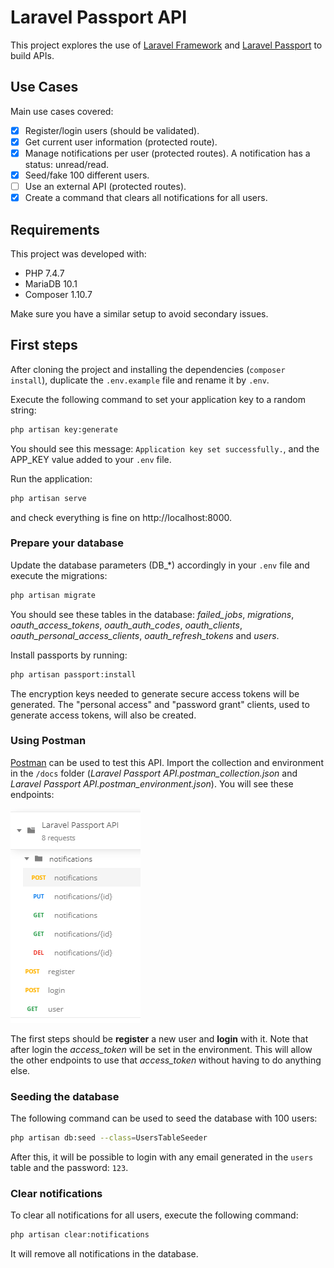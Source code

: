 # Laravel Passport API

This project explores the use of [Laravel Framework](https://laravel.com) and [Laravel Passport](https://laravel.com/docs/7.x/passport) to build APIs.

## Use Cases

Main use cases covered:

- [x] Register/login users (should be validated).
- [x] Get current user information (protected route).
- [x] Manage notifications per user (protected routes). A notification has a status: unread/read.
- [x] Seed/fake 100 different users.
- [ ] Use an external API (protected routes).
- [x] Create a command that clears all notifications for all users.

## Requirements

This project was developed with:

- PHP 7.4.7
- MariaDB 10.1
- Composer 1.10.7

Make sure you have a similar setup to avoid secondary issues.

## First steps

After cloning the project and installing the dependencies (`composer install`), duplicate the `.env.example` file and rename it by `.env`.

Execute the following command to set your application key to a random string:

```sh
php artisan key:generate
```

You should see this message: `Application key set successfully.`, and the APP_KEY value added to your `.env` file.

Run the application:

```sh
php artisan serve
```

and check everything is fine on http://localhost:8000.

### Prepare your database

Update the database parameters (DB_*) accordingly in your `.env` file and execute the migrations:

```sh
php artisan migrate
```

You should see these tables in the database: *failed_jobs*, *migrations*, *oauth_access_tokens*, *oauth_auth_codes*, *oauth_clients*, *oauth_personal_access_clients*, *oauth_refresh_tokens* and *users*.

Install passports by running:

```sh
php artisan passport:install
```

The encryption keys needed to generate secure access tokens will be generated. The "personal access" and "password grant" clients, used to generate access tokens, will also be created.

### Using Postman

[Postman](https://www.postman.com) can be used to test this API. Import the collection and environment in the `/docs` folder (*Laravel Passport API.postman_collection.json* and *Laravel Passport API.postman_environment.json*). You will see these endpoints:

![image](./docs/postman_requests.png)

The first steps should be **register** a new user and **login** with it. Note that after login the *access_token* will be set in the environment. This will allow the other endpoints to use that *access_token* without having to do anything else.

### Seeding the database

The following command can be used to seed the database with 100 users:

```sh
php artisan db:seed --class=UsersTableSeeder
```

After this, it will be possible to login with any email generated in the `users` table and the password: `123`.

### Clear notifications

To clear all notifications for all users, execute the following command:

```sh
php artisan clear:notifications
```

It will remove all notifications in the database.
